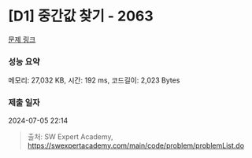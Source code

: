# [D1] 중간값 찾기 - 2063 

[문제 링크](https://swexpertacademy.com/main/code/problem/problemDetail.do?contestProbId=AV5QPsXKA2UDFAUq) 

### 성능 요약

메모리: 27,032 KB, 시간: 192 ms, 코드길이: 2,023 Bytes

### 제출 일자

2024-07-05 22:14



> 출처: SW Expert Academy, https://swexpertacademy.com/main/code/problem/problemList.do